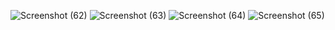 ![Screenshot (62)](https://github.com/deshashrikakade/VPC/assets/119559216/4039c8c2-2b8d-4f62-a6db-68bbe6eb4530)
![Screenshot (63)](https://github.com/deshashrikakade/VPC/assets/119559216/011a6f29-647d-4b9c-a0c9-a5a10a5aa9b5)
![Screenshot (64)](https://github.com/deshashrikakade/VPC/assets/119559216/e88ee391-eab3-4cf2-8b34-607e6a7ba56b)
![Screenshot (65)](https://github.com/deshashrikakade/VPC/assets/119559216/f09921a2-8bba-4349-9727-e63b397a8e27)
